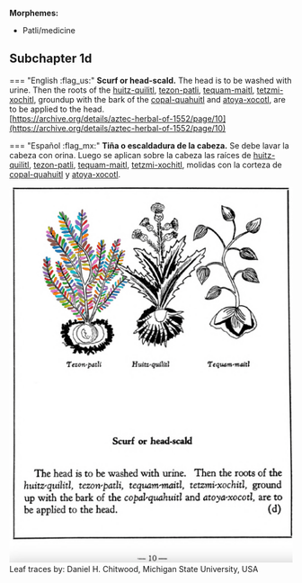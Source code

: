 
**Morphemes:**

- Patli/medicine

## Subchapter 1d  

=== "English :flag_us:"
    **Scurf or head-scald.** The head is to be washed with urine. Then the roots of the [huitz-quilitl](Huitz-quilitl.md), [tezon-patli](Tezon-patli.md), [tequam-maitl](Tequam-maitl.md), [tetzmi-xochitl](Tetzmi-xochitl.md), groundup with the bark of the [copal-quahuitl](Copal-quahuitl.md) and [atoya-xocotl](Atoya-xocotl.md), are to be applied to the head.  
    [https://archive.org/details/aztec-herbal-of-1552/page/10](https://archive.org/details/aztec-herbal-of-1552/page/10)  


=== "Español :flag_mx:"
    **Tiña o escaldadura de la cabeza.**  Se debe lavar la cabeza con orina. Luego se aplican sobre la cabeza las raíces de [huitz-quilitl](Huitz-quilitl.md), [tezon-patli](Tezon-patli.md), [tequam-maitl](Tequam-maitl.md), [tetzmi-xochitl](Tetzmi-xochitl.md), molidas con la corteza de [copal-quahuitl](Copal-quahuitl.md) y [atoya-xocotl](Atoya-xocotl.md).  

![D_ID176_p010_01_Tezon-patli.png](assets/D_ID176_p010_01_Tezon-patli.png)  
Leaf traces by: Daniel H. Chitwood, Michigan State University, USA  
